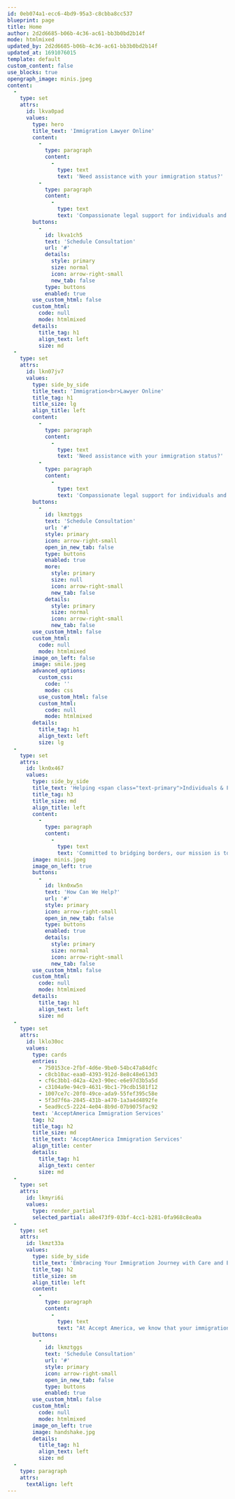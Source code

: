 ```yaml
---
id: 0eb074a1-ecc6-4bd9-95a3-c8cbba8cc537
blueprint: page
title: Home
author: 2d2d6685-b06b-4c36-ac61-bb3b0bd2b14f
mode: htmlmixed
updated_by: 2d2d6685-b06b-4c36-ac61-bb3b0bd2b14f
updated_at: 1691076015
template: default
custom_content: false
use_blocks: true
opengraph_image: minis.jpeg
content:
  -
    type: set
    attrs:
      id: lkva0pad
      values:
        type: hero
        title_text: 'Immigration Lawyer Online'
        content:
          -
            type: paragraph
            content:
              -
                type: text
                text: 'Need assistance with your immigration status?'
          -
            type: paragraph
            content:
              -
                type: text
                text: 'Compassionate legal support for individuals and families.'
        buttons:
          -
            id: lkva1ch5
            text: 'Schedule Consultation'
            url: '#'
            details:
              style: primary
              size: normal
              icon: arrow-right-small
              new_tab: false
            type: buttons
            enabled: true
        use_custom_html: false
        custom_html:
          code: null
          mode: htmlmixed
        details:
          title_tag: h1
          align_text: left
          size: md
  -
    type: set
    attrs:
      id: lkn07jv7
      values:
        type: side_by_side
        title_text: 'Immigration<br>Lawyer Online'
        title_tag: h1
        title_size: lg
        align_title: left
        content:
          -
            type: paragraph
            content:
              -
                type: text
                text: 'Need assistance with your immigration status?'
          -
            type: paragraph
            content:
              -
                type: text
                text: 'Compassionate legal support for individuals and families.'
        buttons:
          -
            id: lkmztggs
            text: 'Schedule Consultation'
            url: '#'
            style: primary
            icon: arrow-right-small
            open_in_new_tab: false
            type: buttons
            enabled: true
            more:
              style: primary
              size: null
              icon: arrow-right-small
              new_tab: false
            details:
              style: primary
              size: normal
              icon: arrow-right-small
              new_tab: false
        use_custom_html: false
        custom_html:
          code: null
          mode: htmlmixed
        image_on_left: false
        image: smile.jpeg
        advanced_options:
          custom_css:
            code: ''
            mode: css
          use_custom_html: false
          custom_html:
            code: null
            mode: htmlmixed
        details:
          title_tag: h1
          align_text: left
          size: lg
  -
    type: set
    attrs:
      id: lkn0x467
      values:
        type: side_by_side
        title_text: 'Helping <span class="text-primary">Individuals & Families</span> With Their Immigration Needs'
        title_tag: h3
        title_size: md
        align_title: left
        content:
          -
            type: paragraph
            content:
              -
                type: text
                text: 'Committed to bridging borders, our mission is to provide comprehensive and compassionate legal support for individuals and families striving to start a new chapter in the United States. We believe in the American Dream and are dedicated to making it a reality for our clients, navigating the complexities of the immigration process with expertise, integrity, and an unwavering commitment to our clients’ success.'
        image: minis.jpeg
        image_on_left: true
        buttons:
          -
            id: lkn0xw5n
            text: 'How Can We Help?'
            url: '#'
            style: primary
            icon: arrow-right-small
            open_in_new_tab: false
            type: buttons
            enabled: true
            details:
              style: primary
              size: normal
              icon: arrow-right-small
              new_tab: false
        use_custom_html: false
        custom_html:
          code: null
          mode: htmlmixed
        details:
          title_tag: h1
          align_text: left
          size: md
  -
    type: set
    attrs:
      id: lklo30oc
      values:
        type: cards
        entries:
          - 750153ce-2fbf-4d6e-9be0-54bc47a84dfc
          - c8cb10ac-eaa0-4393-912d-8e8c48e613d3
          - cf6c3bb1-d42a-42e3-90ec-e6e97d3b5a5d
          - c3104a9e-94c9-4631-9bc1-79cdb1581f12
          - 1007ce7c-20f0-49ce-ada9-55fef395c58e
          - 5f3d7f6a-2845-431b-a470-1a3a4d4892fe
          - 5ead9cc5-2224-4e04-8b9d-07b9075fac92
        text: 'AcceptAmerica Immigration Services'
        tag: h2
        title_tag: h2
        title_size: md
        title_text: 'AcceptAmerica Immigration Services'
        align_title: center
        details:
          title_tag: h1
          align_text: center
          size: md
  -
    type: set
    attrs:
      id: lkmyri6i
      values:
        type: render_partial
        selected_partial: a8e473f9-03bf-4cc1-b281-0fa968c8ea0a
  -
    type: set
    attrs:
      id: lkmzt33a
      values:
        type: side_by_side
        title_text: 'Embracing Your Immigration Journey with Care and Expertise'
        title_tag: h2
        title_size: sm
        align_title: left
        content:
          -
            type: paragraph
            content:
              -
                type: text
                text: "At Accept America, we know that your immigration journey is about more than just navigating legal procedures. It's about you, your family, your dreams, your future. Our team is not only well-versed in immigration laws, but we're also passionate about understanding and supporting you on a personal level."
        buttons:
          -
            id: lkmztggs
            text: 'Schedule Consultation'
            url: '#'
            style: primary
            icon: arrow-right-small
            open_in_new_tab: false
            type: buttons
            enabled: true
        use_custom_html: false
        custom_html:
          code: null
          mode: htmlmixed
        image_on_left: true
        image: handshake.jpg
        details:
          title_tag: h1
          align_text: left
          size: md
  -
    type: paragraph
    attrs:
      textAlign: left
---
```


